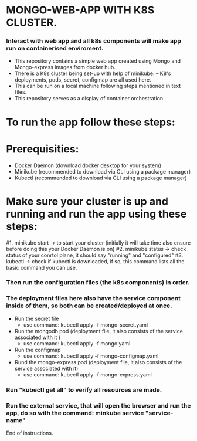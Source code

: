 # MONGO-WEB-APP WITH K8S CLUSTER. 
### Interact with web app and all k8s components will make app run on containerised enviroment. 

- This repository contains a simple web app created using Mongo and Mongo-express images from docker hub. 
- There is a K8s cluster being set-up with help of minikube. 
– K8's deployments, pods, secret, configmap are all used here. 
- This can be run on a local machine following steps mentioned in text files.
- This repository serves as a display of container orchestration. 

# To run the app follow these steps: 

# Prerequisities:
  - Docker Daemon (download docker desktop for your system)
  - Minikube (recommended to download via CLI using a package manager)
  - Kubectl  (recommended to download via CLI using a package manager)

# Make sure your cluster is up and running and run the app using these steps: 

#1. minikube start -> to start your cluster (initially it will take time also ensure before doing this your Docker Daemon is on) 
#2. minikube status -> check status of your conrtol plane, it should say "running" and "configured" 
#3. kubectl -> check if kubectl is downloaded, if so, this command lists all the basic command you can use. 


### Then run the configuration files (the k8s components) in order. 
### The deployment files here also have the service component inside of them, so both can be created/deployed at once. 
- Run the secret file
    - use command: kubectl apply -f mongo-secret.yaml 
- Run the mongodb pod (deployment file, it also consists of the service associated with it )
    - use command: kubectl apply -f mongo.yaml
- Run the configmap
    - use command: kubectl apply -f mongo-configmap.yaml
- Rund the mongo-express pod (deployment file, it also consists of the service associated with it)
    - use command: kubectl apply -f mongo-express.yaml

### Run "kubectl get all" to verify all resources are made. 
### Run the external service, that will open the browser and run the app, do so with the command: minkube service "service-name" 

End of instructions. 
